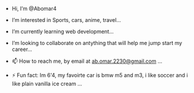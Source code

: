 -  Hi, I’m @Abomar4
-  I’m interested in Sports, cars, anime, travel...
-  I’m currently learning web development...
-  I’m looking to collaborate on antything that will help me jump start my career...
- 📫 How to reach me, by email at ab.omar.2230@gmail.com ...

- ⚡ Fun fact: Im 6'4, my favoirte car is bmw m5 and m3, i like soccer and i like plain vanilla ice cream ...

<!---
Abomar4/Abomar4 is a ✨ special ✨ repository because its `README.md` (this file) appears on your GitHub profile.
You can click the Preview link to take a look at your changes.
--->
